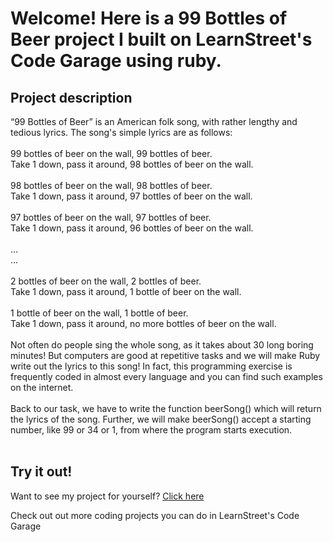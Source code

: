
Welcome! Here is a 99 Bottles of Beer project I built on LearnStreet's Code Garage using ruby.
===============================================================================================================

Project description
-------------------------

“99 Bottles of Beer” is an American folk song, with rather lengthy and tedious lyrics. The song's simple lyrics are as follows:<br>
<br>
99 bottles of beer on the wall, 99 bottles of beer.<br>
Take 1 down, pass it around, 98 bottles of beer on the wall.<br>
<br>
98 bottles of beer on the wall, 98 bottles of beer.<br>
Take 1 down, pass it around, 97 bottles of beer on the wall.<br>
<br>
97 bottles of beer on the wall, 97 bottles of beer.<br>
Take 1 down, pass it around, 96 bottles of beer on the wall.<br>
<br>
…<br>
…<br>
<br>
2 bottles of beer on the wall, 2 bottles of beer.<br>
Take 1 down, pass it around, 1 bottle of beer on the wall.<br>
<br>
1 bottle of beer on the wall, 1 bottle of beer.<br>
Take 1 down,  pass it around, no more bottles of beer on the wall.<br>
<br>
Not often do people sing the whole song, as it takes about 30 long boring minutes! But computers are good at repetitive tasks and we will make Ruby write out the lyrics to this song! In fact, this programming exercise is frequently coded in almost every language and you can find such examples on the internet.<br>
<br>
Back to our task, we have to write the function beerSong() which will return the lyrics of the song. Further, we will make beerSong() accept a starting number, like 99 or 34 or 1, from where the program starts execution.<br>
<br>

Try it out!
--------------

Want to see my project for yourself? [Click here](http://www.learnstreet.com//view_profile/511fa21276b99c7331000264/project)

Check out out more coding projects you can do in LearnStreet's Code Garage
		